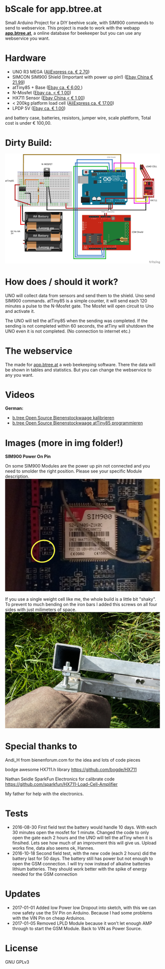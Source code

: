 # bScale for app.btree.at

Small Arduino Project for a DIY beehive scale, with SIM900 commands to send to webservice. This project is made to work with the webapp **[app.btree.at](https://www.btree.at/app)**, a online database for beekeeper but you can use any webservice you want.

# Hardware

* UNO R3 MEGA ([AliExpress ca. € 2.70](http://de.aliexpress.com/item/high-quality-UNO-R3-MEGA328P-for-Arduino-UNO-R3-NO-USB-CABLE/32350449393.html))
* SIMCON SIM900 Shield (Important with power up pin!) ([Ebay China € 21.99](http://www.ebay.at/itm/SIMCOM-SIM900-Quad-band-GSM-GPRS-Shield-Development-Board-for-Arduino-/231857925209?hash=item35fbcf2c59))
* atTiny85 + Base ([Ebay ca. € 6,00 ](http://www.ebay.at/itm/3x-Atmel-ATTiny85-20PU-und-3x-DIL-Sockel-/251833156761?hash=item3aa26d0499:g:bYQAAOSwMpZUoV~n))
* N-Mosfet ([Ebay ca. < € 1,00](http://www.ebay.at/itm/5-BUZ11-Fairchild-MOSFET-Transistor-50V-30A-75W-0-04R-854773-/311597076091?hash=item488ca20e7b:g:O3AAAOSwLVZVyb-J))
* HX711 Sensor ([Ebay China < € 1,00](http://www.ebay.at/itm/5PCS-Weighing-Sensor-AD-Module-Dual-channel-24-bit-A-D-Conversion-HX711-Shieding-/272298400315?hash=item3f663fda3b:g:zKkAAOSwEjFXfP2J))
* < 200kg platform load cell ([AliExpress ca. € 17,00](http://de.aliexpress.com/item/1PCS-X-100KG-150KG-electronic-platform-scale-load-cell-pressure-balanced-cantilever-load-weight-sensor/1743007676.html))
* LPDP 5V ([Ebay ca. € 1,00](http://www.ebay.at/itm/LP2950CZ-5-0-LowDrop-Spannungsregler-5V-0-1A-TO92-/112028436978?hash=item1a156a49f2:g:itQAAOSwjXRXYUp4))

and battery case, batteries, resistors, jumper wire, scale plattform, Total cost is under € 100,00.

# Dirty Build:
![Fritzing](https://github.com/HannesOberreiter/bScale/blob/master/img/Sketch_Steckplatine.png?raw=true "Sketch Fritzing")


# How does / should it work?

UNO will collect data from sensors and send them to the shield. Uno send SIM900 commands.
atTiny85 is a simple counter, it will send each 120 minutes a pulse to the N-Mosfet gate. The Mosfet will open circuit to Uno and activate it.

The UNO will tell the atTiny85 when the sending was completed. If the sending is not completed within 60 seconds, the atTiny will shutdown the UNO even it is not completed. (No connection to internet etc.)

# The webservice

The made for [app.btree.at](https://www.btree.at/app) a web beekeeping software. There the data will be shown in tables and statistics. But you can change the webservice to any you want.

# Videos

**German:**
* [b.tree Open Source Bienenstockwaage kalibrieren ](https://www.youtube.com/watch?v=fo4yXhe6Qlo)
* [b.tree Open Source Bienenstockwaage atTiny85 programmieren ](https://youtu.be/5xHgviWt0F4)

# Images (more in img folder!)

**SIM900 Power On Pin**

On some SIM900 Modules are the power up pin not connected and you need to smolder the right position. Please see your specific Module description.
![SIM900 smoldering](https://github.com/HannesOberreiter/bScale/blob/master/img/sim900_smoldering.jpg)

If you use a single weight cell like me, the whole build is a little bit "shaky". To prevent to much bending on the iron bars I added this screws on all four sides with just milimeters of space.
![Screws](https://github.com/HannesOberreiter/bScale/blob/master/img/scale_image2.jpg)

# Special thanks to
Andi_H from bienenforum.com for the idea and lots of code pieces

bodge awesome HX711.h library https://github.com/bogde/HX711

Nathan Seidle SparkFun Electronics for calibrate code https://github.com/sparkfun/HX711-Load-Cell-Amplifier

My father for help with the electronics.

# Tests

* 2016-08-30 First field test the battery would handle 10 days. With each 30 minutes open the mosfet for 1 minute. Changed the code to only open the gate each 2 hours and the UNO will tell the atTiny when it is finsihed. Lets see how much of an improvment this will give us. Upload works fine, data also seems ok, Hannes.
* 2016-10-18 Second field test, with the new code (each 2 hours) did the battery last for 50 days. The battery still has power but not enough to open the GSM connection. I will try now instead of alkaline batteries lithium batteries. They should work better with the spike of energy needed for the GSM connection

# Updates

* 2017-01-01 Added low Power low Dropout into sketch, with this we can now safety use the 5V Pin on Arduino. Because I had some problems with the VIN Pin on cheap Arduinos.
* 2017-01-05 Removed LPLD Module because it won’t let enough AMP through to start the GSM Module. Back to VIN as Power Source.

# License
GNU GPLv3
